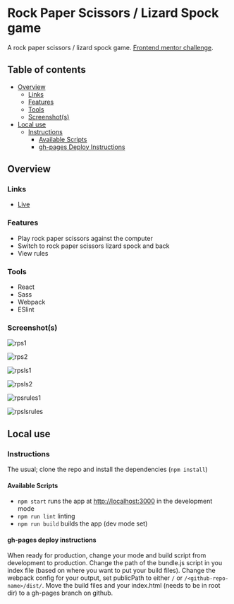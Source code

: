 # Rock Paper Scissors / Lizard Spock game

A rock paper scissors / lizard spock game. [Frontend mentor challenge](https://www.frontendmentor.io/challenges/rock-paper-scissors-game-pTgwgvgH).

## Table of contents

- [Overview](#overview)
    - [Links](#links)
    - [Features](#features)
    - [Tools](#tools)
    - [Screenshot(s)](#screenshot)
- [Local use](#local-use)
    - [Instructions](#instructions)
        - [Available Scripts](#available-scripts)
        - [gh-pages Deploy Instructions](#gh-pages-deploy-instructions)

## Overview

### Links
- [Live](https://azzryel.github.io/rps-ls-game)

### Features
- Play rock paper scissors against the computer
- Switch to rock paper scissors lizard spock and back
- View rules

### Tools
- React
- Sass
- Webpack
- ESlint

### Screenshot(s)

![rps1](https://user-images.githubusercontent.com/25674257/197418875-dce9b89b-1a6a-413a-bfea-ab6137a92a76.png)

![rps2](https://user-images.githubusercontent.com/25674257/197418890-a8ce3927-1b15-48c4-8826-2c8c2c1501c0.png)

![rpsls1](https://user-images.githubusercontent.com/25674257/197418913-9e6a3ca5-347d-48d0-84d3-5a6a681786f4.png)

![rpsls2](https://user-images.githubusercontent.com/25674257/197418925-5c58d857-78d5-4f59-ad7d-e57f149d8556.png)

![rpsrules1](https://user-images.githubusercontent.com/25674257/197418936-3d2c7109-32a7-4af7-bc84-253c700e1cf8.png)

![rpslsrules](https://user-images.githubusercontent.com/25674257/197418940-eedef0b1-efe5-4b6e-acc6-07acca7c85b5.png)

## Local use

### Instructions
The usual; clone the repo and install the dependencies (`npm install`)

#### Available Scripts
-  `npm start` runs the app at [http://localhost:3000](http://localhost:3000) in the development mode
- `npm run lint` linting
- `npm run build` builds the app (dev mode set)

#### gh-pages deploy instructions
When ready for production, change your mode and build script from development to production.
Change the path of the bundle.js script in you index file (based on where you want to put your build files).
Change the webpack config for your output, set publicPath to either `/` or `/<github-repo-name>/dist/`.
Move the build files and your index.html (needs to be in root dir) to a gh-pages branch on github.
